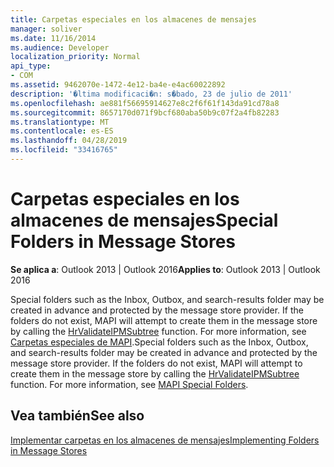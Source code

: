 ```yaml
---
title: Carpetas especiales en los almacenes de mensajes
manager: soliver
ms.date: 11/16/2014
ms.audience: Developer
localization_priority: Normal
api_type:
- COM
ms.assetid: 9462070e-1472-4e12-ba4e-e4ac60022892
description: '�ltima modificaci�n: s�bado, 23 de julio de 2011'
ms.openlocfilehash: ae881f56695914627e8c2f6f61f143da91cd78a8
ms.sourcegitcommit: 8657170d071f9bcf680aba50b9c07f2a4fb82283
ms.translationtype: MT
ms.contentlocale: es-ES
ms.lasthandoff: 04/28/2019
ms.locfileid: "33416765"
---
```

# <a name="special-folders-in-message-stores"></a><span data-ttu-id="024c2-103">Carpetas especiales en los almacenes de mensajes</span><span class="sxs-lookup"><span data-stu-id="024c2-103">Special Folders in Message Stores</span></span>

  
  
<span data-ttu-id="024c2-104">**Se aplica a**: Outlook 2013 | Outlook 2016</span><span class="sxs-lookup"><span data-stu-id="024c2-104">**Applies to**: Outlook 2013 | Outlook 2016</span></span> 
  
<span data-ttu-id="024c2-p101">Special folders such as the Inbox, Outbox, and search-results folder may be created in advance and protected by the message store provider. If the folders do not exist, MAPI will attempt to create them in the message store by calling the [HrValidateIPMSubtree](hrvalidateipmsubtree.md) function. For more information, see [Carpetas especiales de MAPI](mapi-special-folders.md).</span><span class="sxs-lookup"><span data-stu-id="024c2-p101">Special folders such as the Inbox, Outbox, and search-results folder may be created in advance and protected by the message store provider. If the folders do not exist, MAPI will attempt to create them in the message store by calling the [HrValidateIPMSubtree](hrvalidateipmsubtree.md) function. For more information, see [MAPI Special Folders](mapi-special-folders.md).</span></span>
  
## <a name="see-also"></a><span data-ttu-id="024c2-108">Vea también</span><span class="sxs-lookup"><span data-stu-id="024c2-108">See also</span></span>



[<span data-ttu-id="024c2-109">Implementar carpetas en los almacenes de mensajes</span><span class="sxs-lookup"><span data-stu-id="024c2-109">Implementing Folders in Message Stores</span></span>](implementing-folders-in-message-stores.md)


